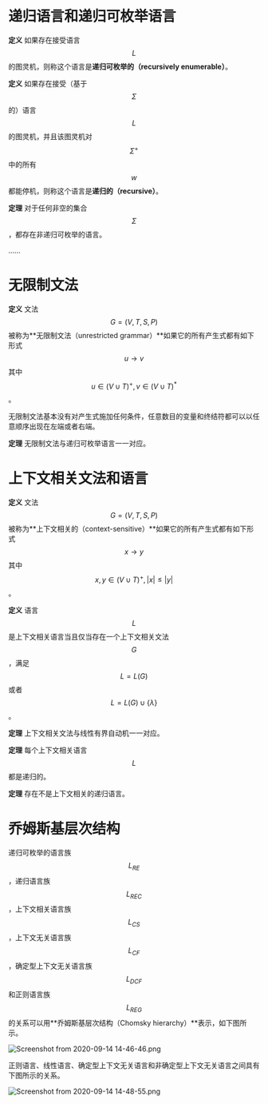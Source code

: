 # 递归语言和递归可枚举语言

**定义** 如果存在接受语言$$L$$的图灵机，则称这个语言是**递归可枚举的（recursively enumerable）**。



**定义** 如果存在接受（基于$$\Sigma$$的）语言$$L$$的图灵机，并且该图灵机对$$\Sigma^+$$中的所有$$w$$都能停机，则称这个语言是**递归的（recursive）**。



**定理** 对于任何非空的集合$$\Sigma$$，都存在非递归可枚举的语言。



……





# 无限制文法

**定义** 文法$$G=(V,T,S,P)$$被称为**无限制文法（unrestricted grammar）**如果它的所有产生式都有如下形式
$$
u\to v
$$
其中$$u\in (V\cup T)^+,v\in (V\cup T)^*$$。

无限制文法基本没有对产生式施加任何条件，任意数目的变量和终结符都可以以任意顺序出现在左端或者右端。



**定理** 无限制文法与递归可枚举语言一一对应。





# 上下文相关文法和语言

**定义** 文法$$G=(V,T,S,P)$$被称为**上下文相关的（context-sensitive）**如果它的所有产生式都有如下形式
$$
x\to y
$$
其中$$x,y\in (V\cup T)^+,|x|\le |y|$$。



**定义** 语言$$L$$是上下文相关语言当且仅当存在一个上下文相关文法$$G$$，满足$$L=L(G)$$或者$$L=L(G)\cup \{\lambda\}$$。



**定理** 上下文相关文法与线性有界自动机一一对应。



**定理** 每个上下文相关语言$$L$$都是递归的。

**定理** 存在不是上下文相关的递归语言。





# 乔姆斯基层次结构

递归可枚举的语言族$$L_{RE}$$，递归语言族$$L_{REC}$$，上下文相关语言族$$L_{CS}$$，上下文无关语言族$$L_{CF}$$，确定型上下文无关语言族$$L_{DCF}$$和正则语言族$$L_{REG}$$的关系可以用**乔姆斯基层次结构（Chomsky hierarchy）**表示，如下图所示。

![Screenshot from 2020-09-14 14-46-46.png](https://i.loli.net/2020/09/14/Kd5nJli27hRPEQr.png)

正则语言、线性语言、确定型上下文无关语言和非确定型上下文无关语言之间具有下图所示的关系。

![Screenshot from 2020-09-14 14-48-55.png](https://i.loli.net/2020/09/14/27zNRmZTVbkSYpr.png)